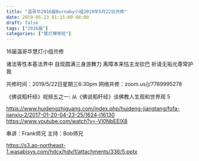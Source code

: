 ```yaml
---
title: "温哥华2016届Burnaby小组2019年5月22日共修"
date: 2019-05-23 01:15:09-08:00
draft: false
tags: ["2016届"]
categories: ["慧灯禅修班"]
---
```

16届温哥华慧灯小组共修

诸法等性本基法界中
自现圆满三身游舞力
离障本来怙主龙钦巴
祈请无垢光尊常护我

共修时间：2019/5/22日星期三6:30pm
网络共修：zoom.us/j/7789995278

《佛说稻杆经》视频五之一: 从《佛说稻秆经》谈佛教人生观和世界观 5

https://www.huidengzhiguang.com/index.php/huideng-jiangtang/fofa-jianxiu-2/2017-01-20-04-23-25/1624-l16130
https://www.youtube.com/watch?v=-VI0NbEElX8

串讲：Frank师兄
主持：Bob师兄

 https://s3.ap-northeast-1.wasabisys.com/hdcx/hdv/f/attachments/336/5.pptx
